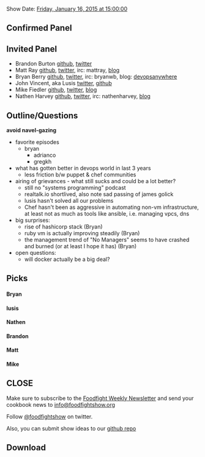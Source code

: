 Show Date:  [Friday, January 16, 2015 at 15:00:00](http://www.timeanddate.com/worldclock/fixedtime.html?msg=Food+Fight+Show+-+3+Year+Retrospective&iso=20150116T10&p1=1928&ah=1)

Confirmed Panel<a name="panel"></a>
-----

Invited Panel
-----

* Brandon Burton [github](http://github.com/solarce), [twitter](https://twitter.com/solarce)
* Matt Ray [github](http://github.com/mattray), [twitter](http://twitter.com/mattray), irc: mattray, [blog](http://www.leastresistance.net/)
* Bryan Berry [github](http://github.com/bryanwb), [twitter](http://twitter.com/bryanwb), irc: bryanwb, blog: [devopsanywhere](http://devopsanywhere.blogspot.com)
* John Vincent, aka Lusis [twitter](https://twitter.com/#!/lusis), [github](https://github.com/lusis)
* Mike Fiedler [github](http://github.com/miketheman), [twitter](http://twitter.com/mikefiedler), [blog](http://www.miketheman.net)
* Nathen Harvey [github](http://github.com/nathenharvey), [twitter](http://twitter.com/nathenharvey), irc: nathenharvey, [blog](http://nathenharvey.com)


Outline/Questions
-----------------
**avoid navel-gazing**

* favorite episodes
  * bryan
    - adrianco
    - gregkh
* what has gotten better in devops world in last 3 years
  * less friction b/w puppet & chef communities
* airing of grievances - what still sucks and could be a lot better?
  * still no "systems programming" podcast
  * realtalk.io shortlived, also note sad passing of james golick
  * lusis hasn't solved all our problems
  * Chef hasn't been as aggressive in automating non-vm infrastructure, at least not as much as tools like ansible, i.e. managing vpcs, dns
* big surprises:
  * rise of hashicorp stack (Bryan)
  * ruby vm is actually improving steadily (Bryan)
  * the management trend of "No Managers" seems to have crashed and burned (or at least I hope it has) (Bryan)
* open questions:
  * will docker actually be a big deal?


Picks<a name="picks"></a>
-----

#### Bryan  

#### lusis  

#### Nathen  

#### Brandon  

#### Matt  

#### Mike  

CLOSE
-----

Make sure to subscribe to the [Foodfight Weekly Newsletter](http://bit.ly/ffsmail) and send your cookbook
news to info@foodfightshow.org

Follow [@foodfightshow](http://twitter.com/foodfightshow) on twitter.

Also, you can submit show ideas to our [github repo](https://github.com/foodfight/showz)



Download
--------
